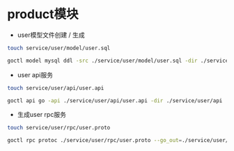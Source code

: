 # product模块

- user模型文件创建 / 生成
```bash
touch service/user/model/user.sql
```
```bash
goctl model mysql ddl -src ./service/user/model/user.sql -dir ./service/user/model -c
```
- user api服务
```bash
touch service/user/api/user.api
```

```bash
goctl api go -api ./service/user/api/user.api -dir ./service/user/api 
```

- 生成user rpc服务
```bash
touch service/user/rpc/user.proto
```


```bash
goctl rpc protoc ./service/user/rpc/user.proto --go_out=./service/user/rpc/ --go-grpc_out=./service/user/rpc/ --zrpc_out=./service/user/rpc/

```
